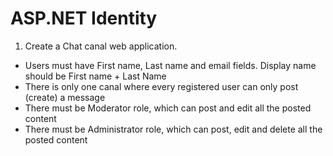 # ASP.NET Identity

1. Create a Chat canal web application.
* Users must have First name, Last name and email
fields. Display name should be First name + Last Name
* There is only one canal where every registered
user can only post (create) a message
* There must be Moderator role, which can post
and edit all the posted content
* There must be Administrator role, which can
post, edit and delete all the posted content
